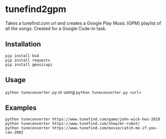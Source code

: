 # tunefind2gpm
Takes a tunefind.com url and creates a Google Play Music (GPM) playlist of all the songs. Created for a Google Code-In task.

## Installation
```
pip install bs4
pip install requests
pip install gmusicapi
```

## Usage
`python tuneconverter.py` or using `python tuneconverter.py <url>`

## Examples
```
python tuneconverter https://www.tunefind.com/game/john-wick-hex-2019
python tuneconverter https://www.tunefind.com/show/mr-robot/
python tuneconverter https://www.tunefind.com/movie/catch-me-if-you-can-2002

```

